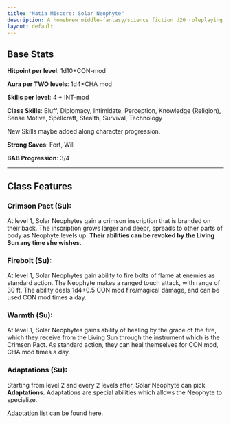 ```yaml
---
title: "Natia Miscere: Solar Neophyte"
description: A homebrew middle-fantasy/science fiction d20 roleplaying game system based on Pathfinder
layout: default
---
```


## Base Stats

**Hitpoint per level**: 1d10+CON-mod

**Aura per TWO levels**: 1d4+CHA mod

**Skills per level**: 4 + INT-mod

**Class Skills**: Bluff, Diplomacy, Intimidate, Perception, Knowledge (Religion), Sense Motive, Spellcraft, Stealth, Survival, Technology

New Skills maybe added along character progression.

**Strong Saves**: Fort, Will

**BAB Progression**: 3/4

---

## Class Features

### Crimson Pact (Su):

At level 1, Solar Neophytes gain a crimson inscription that is branded on their back. The inscription grows larger and deepr, spreads to other parts of body as Neophyte levels up. **Their abilities can be revoked by the Living Sun any time she wishes.**

### Firebolt (Su):

At level 1, Solar Neophytes gain ability to fire bolts of flame at enemies as standard action. The Neophyte makes a ranged touch attack, with range of 30 ft. The ability deals 1d4+0.5 CON mod fire/magical damage, and can be used CON mod times a day.

### Warmth (Su):

At level 1, Solar Neophytes gains ability of healing by the grace of the fire, which they receive from the Living Sun through the instrument which is the Crimson Pact. As standard action, they can heal themselves for CON mod, CHA mod times a day.

### Adaptations (Su):

Starting from level 2 and every 2 levels after, Solar Neophyte can pick **Adaptations.** Adaptations are special abilities which allows the Neophyte to specialize.

[Adaptation](/classes/third-layer/solar-neophyte-adaptations) list can be found here.
